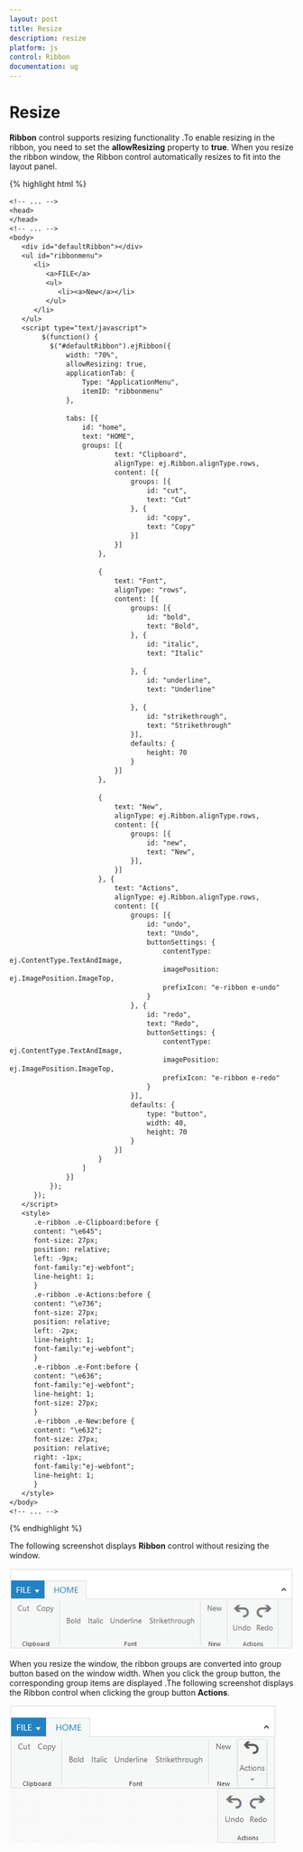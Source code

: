 ```yaml
---
layout: post
title: Resize
description: resize 
platform: js
control: Ribbon
documentation: ug
---
```


# Resize 

**Ribbon** control supports resizing functionality .To enable resizing in the ribbon, you need to set the **allowResizing** property to **true**. When you resize the ribbon window, the Ribbon control automatically resizes to fit into the layout panel. 

{% highlight html %}
 
    <!-- ... -->
    <head>
    </head>
    <!-- ... -->
    <body>
       <div id="defaultRibbon"></div>
       <ul id="ribbonmenu">
          <li>
             <a>FILE</a>
             <ul>
                <li><a>New</a></li>
             </ul>
          </li>
       </ul>
       <script type="text/javascript">
            $(function() {
              $("#defaultRibbon").ejRibbon({
                  width: "70%",
                  allowResizing: true,
                  applicationTab: {
                      Type: "ApplicationMenu",
                      itemID: "ribbonmenu"
                  },

                  tabs: [{
                      id: "home",
                      text: "HOME",
                      groups: [{
                              text: "Clipboard",
                              alignType: ej.Ribbon.alignType.rows,
                              content: [{
                                  groups: [{
                                      id: "cut",
                                      text: "Cut"
                                  }, {
                                      id: "copy",
                                      text: "Copy"
                                  }]
                              }]
                          },

                          {
                              text: "Font",
                              alignType: "rows",
                              content: [{
                                  groups: [{
                                      id: "bold",
                                      text: "Bold",
                                  }, {
                                      id: "italic",
                                      text: "Italic"

                                  }, {
                                      id: "underline",
                                      text: "Underline"

                                  }, {
                                      id: "strikethrough",
                                      text: "Strikethrough"
                                  }],
                                  defaults: {
                                      height: 70
                                  }
                              }]
                          },

                          {
                              text: "New",
                              alignType: ej.Ribbon.alignType.rows,
                              content: [{
                                  groups: [{
                                      id: "new",
                                      text: "New",
                                  }],
                              }]
                          }, {
                              text: "Actions",
                              alignType: ej.Ribbon.alignType.rows,
                              content: [{
                                  groups: [{
                                      id: "undo",
                                      text: "Undo",
                                      buttonSettings: {
                                          contentType: ej.ContentType.TextAndImage,
                                          imagePosition: ej.ImagePosition.ImageTop,
                                          prefixIcon: "e-ribbon e-undo"
                                      }
                                  }, {
                                      id: "redo",
                                      text: "Redo",
                                      buttonSettings: {
                                          contentType: ej.ContentType.TextAndImage,
                                          imagePosition: ej.ImagePosition.ImageTop,
                                          prefixIcon: "e-ribbon e-redo"
                                      }
                                  }],
                                  defaults: {
                                      type: "button",
                                      width: 40,
                                      height: 70
                                  }
                              }]
                          }
                      ]
                  }]
              });
          });
       </script>
       <style>
          .e-ribbon .e-Clipboard:before {
          content: "\e645";
          font-size: 27px;
          position: relative;
          left: -9px;
          font-family:"ej-webfont"; 
          line-height: 1;
          }
          .e-ribbon .e-Actions:before {
          content: "\e736";
          font-size: 27px;
          position: relative;
          left: -2px;
          line-height: 1;
          font-family:"ej-webfont";
          }
          .e-ribbon .e-Font:before {
          content: "\e636";
          font-family:"ej-webfont";
          line-height: 1;
          font-size: 27px;
          }
          .e-ribbon .e-New:before {
          content: "\e632";
          font-size: 27px;
          position: relative;    
          right: -1px;
          font-family:"ej-webfont";
          line-height: 1;
          }
       </style>
    </body>
    <!-- ... -->

{% endhighlight %}

The following screenshot displays **Ribbon** control without resizing the window.

![](/js/Ribbon/Resize_images/Resize_img1.png)

When you resize the window, the ribbon groups are converted  into group button based on the window width. When you click the group button, the corresponding group items are displayed .The following screenshot displays the Ribbon control when clicking the group button **Actions**.

![](/js/Ribbon/Resize_images/Resize_img2.png)

